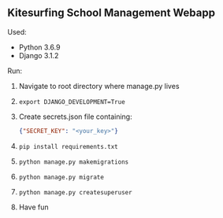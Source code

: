 ## Kitesurfing School Management Webapp


Used:
* Python 3.6.9
* Django 3.1.2


Run:


1. Navigate to root directory where manage.py lives
2. 
    ``` export DJANGO_DEVELOPMENT=True ```
4. Create secrets.json file containing:

    ````json
    {"SECRET_KEY": "<your_key>"}
    ````
    
4. ``` pip install requirements.txt ```
5. ``` python manage.py makemigrations ```
6. ``` python manage.py migrate ```
7. ``` python manage.py createsuperuser ```
8. Have fun
